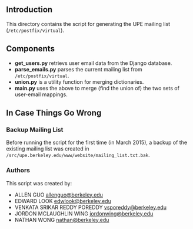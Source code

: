 ## Introduction

This directory contains the script for generating the UPE mailing list (`/etc/postfix/virtual`).

## Components

* **get_users.py** retrievs user email data from the Django database.
* **parse_emails.py** parses the current mailing list from `/etc/postfix/virtual`.
* **union.py** is a utility function for merging dictionaries.
* **main.py** uses the above to merge (find the union of) the two sets of user-email mappings.

## In Case Things Go Wrong

### Backup Mailing List
Before running the script for the first time (in March 2015), a backup of the existing mailing list was created in `/src/upe.berkeley.edu/www/website/mailing_list.txt.bak`.

### Authors
This script was created by:
* ALLEN GUO <allenguo@berkeley.edu>
* EDWARD LOOK <edwlook@berkeley.edu>
* VENKATA SRIKAR REDDY POREDDY <vsporeddy@berkeley.edu>
* JORDON MCLAUGHLIN WING <jordonwing@berkeley.edu>
* NATHAN WONG <nathan@berkeley.edu>

